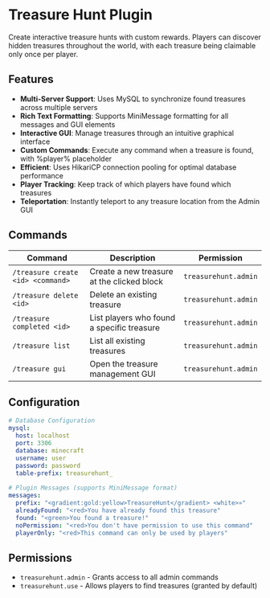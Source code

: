 # Treasure Hunt Plugin

Create interactive treasure hunts with custom rewards. Players can discover hidden treasures throughout the world, with
each treasure being claimable only once per player.

## Features

- **Multi-Server Support**: Uses MySQL to synchronize found treasures across multiple servers
- **Rich Text Formatting**: Supports MiniMessage formatting for all messages and GUI elements
- **Interactive GUI**: Manage treasures through an intuitive graphical interface
- **Custom Commands**: Execute any command when a treasure is found, with %player% placeholder
- **Efficient**: Uses HikariCP connection pooling for optimal database performance
- **Player Tracking**: Keep track of which players have found which treasures
- **Teleportation**: Instantly teleport to any treasure location from the Admin GUI

## Commands

| Command                           | Description                                 | Permission           |
|-----------------------------------|---------------------------------------------|----------------------|
| `/treasure create <id> <command>` | Create a new treasure at the clicked block  | `treasurehunt.admin` |
| `/treasure delete <id>`           | Delete an existing treasure                 | `treasurehunt.admin` |
| `/treasure completed <id>`        | List players who found a specific treasure  | `treasurehunt.admin` |
| `/treasure list`                  | List all existing treasures                 | `treasurehunt.admin` |
| `/treasure gui`                   | Open the treasure management GUI            | `treasurehunt.admin` |

## Configuration

```yaml
# Database Configuration
mysql:
  host: localhost
  port: 3306
  database: minecraft
  username: user
  password: password
  table-prefix: treasurehunt_
  
# Plugin Messages (supports MiniMessage format)
messages:
  prefix: "<gradient:gold:yellow>TreasureHunt</gradient> <white>»"
  alreadyFound: "<red>You have already found this treasure"
  found: "<green>You found a treasure!"
  noPermission: "<red>You don't have permission to use this command"
  playerOnly: "<red>This command can only be used by players"
```

## Permissions

- `treasurehunt.admin` - Grants access to all admin commands
- `treasurehunt.use` - Allows players to find treasures (granted by default)